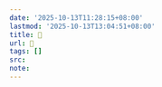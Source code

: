 ```yaml
---
date: '2025-10-13T11:28:15+08:00'
lastmod: '2025-10-13T13:04:51+08:00'
title: 󰜋
url: 󰜋
tags: []
src:
note:
---
```

